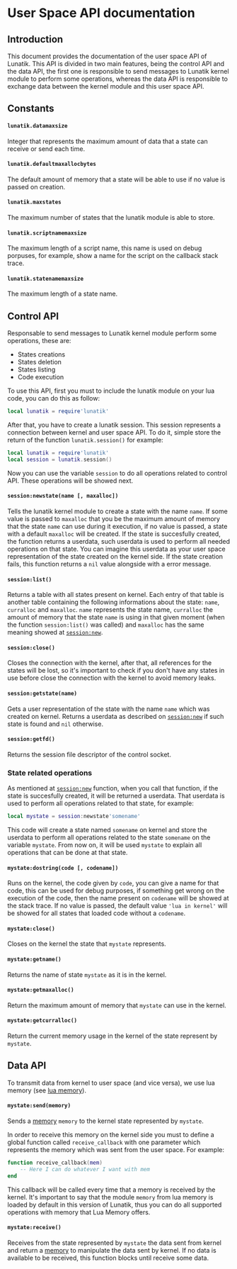 # User Space API documentation

## Introduction

This document provides the documentation of the user space API of Lunatik. This API is divided in two main features, being the control API and the data API, the first one is responsible to send messages to Lunatik kernel module to perform some operations, whereas the data API is responsible to exchange data between the kernel module and this user space API.

## Constants

#### `lunatik.datamaxsize`

Integer that represents the maximum amount of data that a state can receive or send each time.

#### `lunatik.defaultmaxallocbytes`

The default amount of memory that a state will be able to use if no value is passed on creation.

#### `lunatik.maxstates`

The maximum number of states that the lunatik module is able to store.

#### `lunatik.scriptnamemaxsize`

The maximum length of a script name, this name is used on debug porpuses, for example, show a name for the script on the callback stack trace.

#### `lunatik.statenamemaxsize`

The maximum length of a state name.

## Control API

Responsable to send messages to Lunatik kernel module perform some operations, these are:
 * States creations
 * States deletion
 * States listing
 * Code execution

To use this API, first you must to include the lunatik module on your lua code, you can do this as follow:

```lua
local lunatik = require'lunatik'
```

After that, you have to create a lunatik session. This session represents a connection between kernel and user space API. To do it, simple store the return of the function `lunatik.session()` for example:

```lua
local lunatik = require'lunatik'
local session = lunatik.session()
```

Now you can use the variable `session` to do all operations related to control API. These operations will be showed next.

#### `session:newstate(name [, maxalloc])`

Tells the lunatik kernel module to create a state with the name `name`. If some value is passed to `maxalloc` that you be the maximum amount of memory that the state `name` can use during it execution, if no value is passed, a state with a default `maxalloc` will be created. If the state is succesfully created, the function returns a userdata, such userdata is used to perform all needed operations on that state. You can imagine this userdata as your user space representation of the state created on the kernel side. If the state creation fails, this function returns a `nil` value alongside with a error message.

#### `session:list()`

Returns a table with all states present on kernel. Each entry of that table is another table containing the following informations about the state: `name`, `curralloc` and `maxalloc`. `name` represents the state name, `curralloc` the amount of memory that the state `name` is using in that given moment (when the function `session:list()` was called) and `maxalloc` has the same meaning showed at [`session:new`](#sessionnewname--maxalloc).

#### `session:close()`

Closes the connection with the kernel, after that, all references for the states will be lost, so it's important to check if you don't have any states in use before close the connection with the kernel to avoid memory leaks.

#### `session:getstate(name)`

Gets a user representation of the state with the name `name` which was created on kernel. Returns a userdata as described on [`session:new`](#sessionnewname--maxalloc) if such state is found and `nil` otherwise.

#### `session:getfd()`

Returns the session file descriptor of the control socket.

### State related operations

As mentioned at [`session:new`](#sessionnewname--maxalloc) function, when you call that function, if the state is succesfully created, it  will be returned a userdata. That userdata is used to perform all operations related to that state, for example:

```lua
local mystate = session:newstate'somename'
```

This code will create a state named `somename` on kernel and store the userdata to perform all operations related to the state `somename` on the variable `mystate`.  From now on, it will be used `mystate` to explain all operations that can be done at that state.

#### `mystate:dostring(code [, codename])`

Runs on the kernel, the code given by `code`, you can give a name for that code, this can be used for debug purposes, if something get wrong on the execution of the code, then the name present on `codename` will be showed at the stack trace. If no value is passed, the default value `'lua in kernel'` will be showed for all states that loaded code without a `codename`.

#### `mystate:close()`

Closes on the kernel the state that `mystate` represents.

#### `mystate:getname()`

Returns the name of state `mystate` as it is in the kernel.

#### `mystate:getmaxalloc()`

Return the maximum amount of memory that `mystate` can use in the kernel.

#### `mystate:getcurralloc()`

Return the current memory usage in the kernel of the state represent by `mystate`.

## Data API

To transmit data from kernel to user space (and vice versa), we use lua memory (see [lua memory](https://github.com/luainkernel/lua-memory)).

#### `mystate:send(memory)`

Sends a [memory](https://github.com/luainkernel/lua-memory/blob/master/doc/manual.md#writable-byte-sequences) `memory` to the kernel state represented by `mystate`.

In order to receive this memory on the kernel side you must to define a global function called `receive_callback` with one parameter which represents the memory which was sent from the user space. For example:

```lua
function receive_callback(mem)
	-- Here I can do whatever I want with mem
end
```

This callback will be called every time that a memory is received by the kernel. It's important to say that the module `memory` from lua memory is loaded by default in this version of Lunatik, thus you can do all supported operations with memory that Lua Memory offers.

#### `mystate:receive()`

Receives from the state represented by `mystate` the data sent from kernel and return a [memory](https://github.com/luainkernel/lua-memory/blob/master/doc/manual.md#writable-byte-sequences) to manipulate the data sent by kernel. If no data is available to be received, this function blocks until receive some data.
